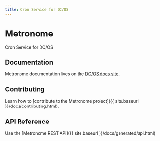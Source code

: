 ```yaml
---
title: Cron Service for DC/OS
---
```


<div class="jumbotron text-center">
  <h1>Metronome</h1>
  <p class="lead">
    Cron Service for DC/OS
  </p>
</div>

## Documentation
Metronome documentation lives on the [DC/OS docs site](https://dcos.io/docs/1.10/deploying-jobs/).

## Contributing
Learn how to [contribute to the Metronome project]({{ site.baseurl }}/docs/contributing.html).

## API Reference
Use the [Metronome REST API]({{ site.baseurl }}/docs/generated/api.html)
